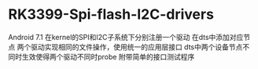 # RK3399-Spi-flash-I2C-drivers
Android 7.1
在kernel的SPI和I2C子系统下分别注册一个驱动
在dts中添加对应节点
两个驱动实现相同的文件操作，使用统一的应用层接口
dts中两个设备节点不同时生效使得两个驱动不同时probe
附带简单的接口测试程序
